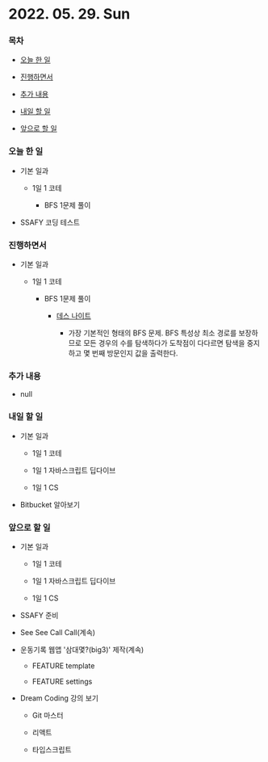 # 2022. 05. 29. Sun

### 목차

- [오늘 한 일](#오늘-한-일)

- [진행하면서](#진행하면서)

- [추가 내용](#추가-내용)

- [내일 할 일](#내일-할-일)

- [앞으로 할 일](#앞으로-할-일)

### 오늘 한 일

- 기본 일과

  - 1일 1 코테

    - BFS 1문제 풀이

- SSAFY 코딩 테스트

### 진행하면서

- 기본 일과

  - 1일 1 코테

    - BFS 1문제 풀이

      - [데스 나이트](https://www.acmicpc.net/problem/16948)

        - 가장 기본적인 형태의 BFS 문제. BFS 특성상 최소 경로를 보장하므로 모든 경우의 수를 탐색하다가 도착점이 다다르면 탐색을 중지하고 몇 번째 방문인지 값을 출력한다.

### 추가 내용

- null

### 내일 할 일

- 기본 일과

  - 1일 1 코테

  - 1일 1 자바스크립트 딥다이브

  - 1일 1 CS

- Bitbucket 알아보기

### 앞으로 할 일

- 기본 일과

  - 1일 1 코테

  - 1일 1 자바스크립트 딥다이브

  - 1일 1 CS

- SSAFY 준비

- See See Call Call(계속)

- 운동기록 웹앱 '삼대몇?(big3)' 제작(계속)

  - FEATURE template

  - FEATURE settings

- Dream Coding 강의 보기

  - Git 마스터

  - 리액트

  - 타입스크립트

<br><br>
